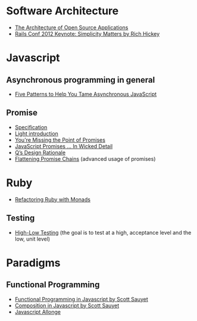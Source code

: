 Software Architecture
=====================

* [The Architecture of Open Source Applications](http://aosabook.org/en/index.html)
* [Rails Conf 2012 Keynote: Simplicity Matters by Rich Hickey](https://www.youtube.com/watch?v=rI8tNMsozo0)


Javascript
==========

Asynchronous programming in general
-----------------------------------

* [Five Patterns to Help You Tame Asynchronous JavaScript](http://tech.pro/blog/1402/five-patterns-to-help-you-tame-asynchronous-javascript)

Promise
-------

* [Specification](https://promisesaplus.com/)
* [Light introduction](https://www.promisejs.org/)
* [You're Missing the Point of Promises](https://blog.domenic.me/youre-missing-the-point-of-promises/)
* [JavaScript Promises ... In Wicked Detail](http://www.mattgreer.org/articles/promises-in-wicked-detail/)
* [Q’s Design Rationale](https://github.com/kriskowal/q/blob/v1/design/README.js)
* [Flattening Promise Chains](http://solutionoptimist.com/2013/12/27/javascript-promise-chains-2/) (advanced usage of promises)

Ruby
====

* [Refactoring Ruby with Monads](http://codon.com/refactoring-ruby-with-monads)

Testing
-------

* [High-Low Testing](http://mikepackdev.com/blog_posts/39-high-low-testing) (the goal is to test at a high, acceptance level and the low, unit level)

Paradigms
=========

Functional Programming
----------------------

* [Functional Programming in Javascript by Scott Sauyet](http://scott.sauyet.com/Javascript/Talk/2014/01/FuncProgTalk/#slide-0)
* [Composition in Javascript by Scott Sauyet](http://scott.sauyet.com/Javascript/Talk/Compose/2013-05-22/#slide-0)
* [Javascript Allonge](https://leanpub.com/javascript-allonge/read)

